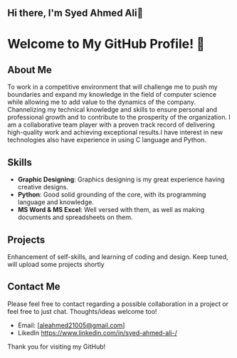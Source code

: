 ## Hi there, I'm Syed Ahmed Ali👋

# Welcome to My GitHub Profile! 👋

## About Me
To work in a competitive environment that will challenge me to push my boundaries and expand my knowledge in the field of computer science while allowing me to add value to the dynamics of the company. Channelizing my technical knowledge and skills to ensure personal and professional growth and to contribute to the prosperity of the organization. I am a collaborative team player with a proven track record of delivering high-quality work and achieving exceptional results.I have interest in new technologies also have experience in using C language and Python.

## Skills
- **Graphic Designing**: Graphics designing is my great experience having creative designs.
- **Python**: Good solid grounding of the core, with its programming language and knowledge.
- **MS Word & MS Excel**: Well versed with them, as well as making documents and spreadsheets on them.


## Projects
Enhancement of self-skills, and learning of coding and design. Keep tuned, will upload some projects shortly

## Contact Me
Please feel free to contact regarding a possible collaboration in a project or feel free to just chat. Thoughts/ideas welcome too!

- Email: [aleahmed21005@gmail.com]
- LikedIn https://www.linkedin.com/in/syed-ahmed-ali-/

Thank you for visiting my GitHub!
